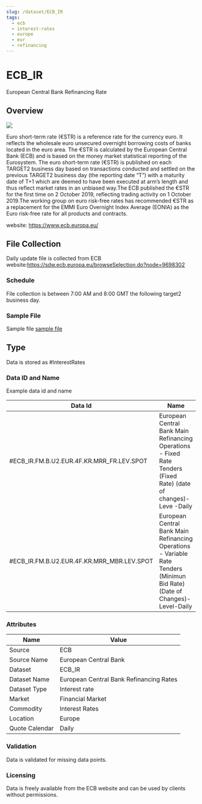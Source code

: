 ```yaml
---
slug: /dataset/ECB_IR
tags:
  - ecb
  - interest-rates
  - europe
  - eur
  - refinancing
---
```


ECB_IR
============================================================

European Central Bank Refinancing Rate

## Overview

![](/img/data/ecb.png)

Euro short-term rate (€STR) is a reference rate for the currency euro. It  reflects the wholesale euro unsecured overnight borrowing costs of banks located in the euro area. The €STR is calculated by the European Central Bank (ECB) and is based on the money market statistical reporting of the Eurosystem. The euro short-term rate (€STR) is published on each TARGET2 business day based on transactions conducted and settled on the previous TARGET2 business day (the reporting date “T”) with a maturity date of T+1 which are deemed to have been executed at arm’s length and thus reflect market rates in an unbiased way.The ECB published the €STR for the first time on 2 October 2019, reflecting trading activity on 1 October 2019.The working group on euro risk-free rates has recommended €STR as a replacement for the EMMI Euro Overnight Index Average (EONIA) as the Euro risk-free rate for all products and contracts.

website: https://www.ecb.europa.eu/

## File Collection

Daily update file is collected from ECB website:https://sdw.ecb.europa.eu/browseSelection.do?node=9698302   

### Schedule

File collection is between 7:00 AM and 8:00 GMT the following target2 business day.

### Sample File

Sample file [sample file](./ecb_ir_inputfile.xml)

## Type

Data is stored as #InterestRates

### Data ID and Name

Example data id and name

|**Data Id**|**Name**|
|-|-|
|#ECB_IR.FM.B.U2.EUR.4F.KR.MRR_FR.LEV.SPOT|European Central Bank Main Refinancing Operations - Fixed Rate Tenders (Fixed Rate) (date of changes)-Leve -Daily|
|#ECB_IR.FM.B.U2.EUR.4F.KR.MRR_MBR.LEV.SPOT|European Central Bank Main Refinancing Operations - Variable Rate Tenders (Minimun Bid Rate) (Date of Changes)-Level-Daily|

### Attributes

|Name|Value|
|-|-|
|Source|ECB|
|Source Name|European Central Bank|
|Dataset|ECB_IR|
|Dataset Name|European Central Bank Refinancing Rates|
|Dataset Type|Interest rate|
|Market|Financial Market|
|Commodity|Interest Rates|
|Location|Europe|
|Quote Calendar|Daily||

### Validation

Data is validated for missing data points.

### Licensing

Data is freely available from the ECB website and can be used by clients without permissions.